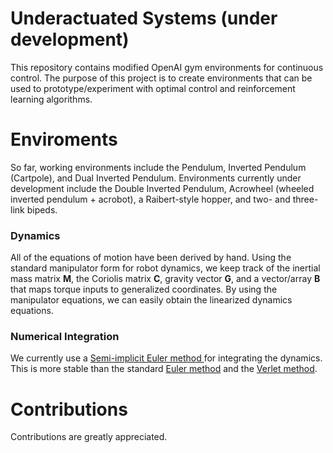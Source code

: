 # Underactuated Systems (under development)
This repository contains modified OpenAI gym environments for continuous control.  The purpose of this project is to create environments that can be used to prototype/experiment with optimal control and reinforcement learning algorithms.   

# Enviroments
So far, working environments include the Pendulum, Inverted Pendulum (Cartpole), and Dual Inverted Pendulum.  Environments currently under development include the Double Inverted Pendulum, Acrowheel (wheeled inverted pendulum + acrobot), a Raibert-style hopper, and two- and three-link bipeds.

### Dynamics
All of the equations of motion have been derived by hand.  Using the standard manipulator form for robot dynamics, we keep track of the inertial mass matrix **M**, the Coriolis matrix **C**, gravity vector **G**, and a vector/array **B** that maps torque inputs to generalized coordinates.  By using the manipulator equations, we can easily obtain the linearized dynamics equations.

### Numerical Integration
We currently use a [Semi-implicit Euler method ](https://en.wikipedia.org/wiki/Semi-implicit_Euler_method) for integrating the dynamics.  This is more stable than the standard [Euler method](https://en.wikipedia.org/wiki/Euler_method) and the [Verlet method](https://en.wikipedia.org/wiki/Verlet_integration).

# Contributions
Contributions are greatly appreciated.
